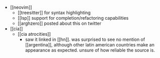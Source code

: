 - [[neovim]]
	- [[treesitter]] for syntax highlighting
	- [[lsp]] support for completion/refactoring capabilities
	- [[arghzero]] posted about this on twitter
- [[cia]]
	- [[cia atrocities]]
		- saw it linked in [[hn]]. was surprised to see no mention of [[argentina]], although other latin american countries make an appearance as expected. unsure of how reliable the source is.